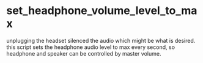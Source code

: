 # set_headphone_volume_level_to_max

unplugging the headset silenced the audio which might be what is desired. 
this script sets the headphone audio level to max every second, so headphone and speaker can be controlled by master volume.
